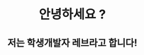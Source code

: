 <html>
     <h1 style="text-align: center;">안녕하세요 ?</h1>
     <h2 style="text-align: center;">저는 학생개발자 레브라고 합니다! </h2>
</html>
